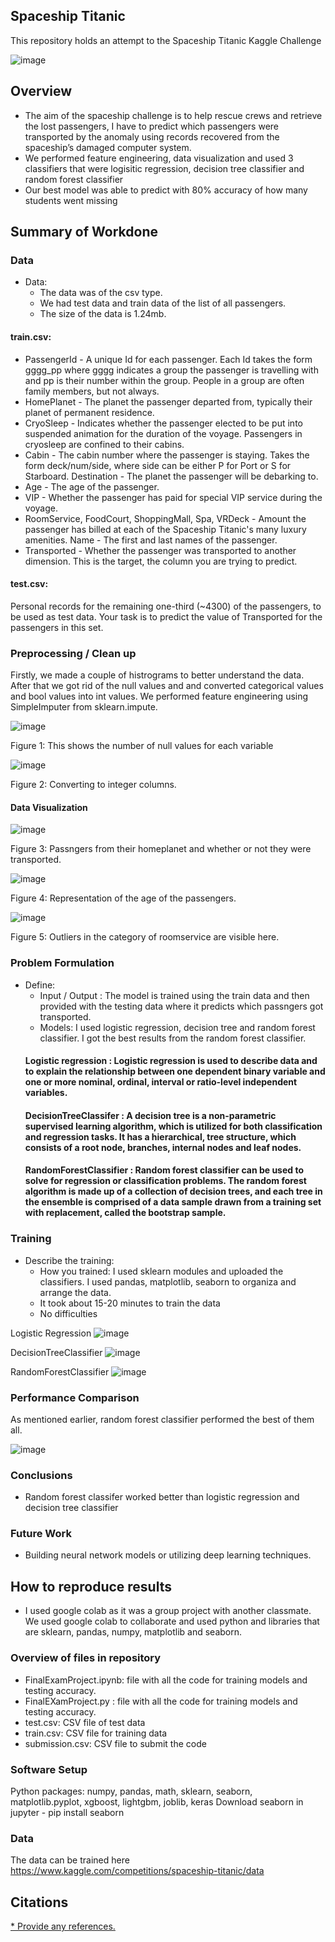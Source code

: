 ## Spaceship Titanic

 This repository holds an attempt to the Spaceship Titanic Kaggle Challenge
 
 ![image](https://user-images.githubusercontent.com/98277599/207728311-4f41b5e2-d232-4424-b236-3d137cd2be49.png)


## Overview

  * The aim of the spaceship challenge is to help rescue crews and retrieve the lost passengers, I have to predict which passengers were transported by the anomaly using records recovered from the spaceship’s damaged computer system.
  * We performed feature engineering, data visualization and used 3 classifiers that were logisitic regression, decision tree classifier and random forest classifier
  * Our best model was able to predict with 80% accuracy of how many students went missing
## Summary of Workdone

### Data

* Data:
  * The data was of the csv type.
  * We had test data and train data of the list of all passengers.
  * The size of the data is 1.24mb.
  
 #### train.csv:
 * PassengerId - A unique Id for each passenger. Each Id takes the form gggg_pp where gggg indicates a group the passenger is travelling with and pp is their number within the group. People in a group are often family members, but not always.
 * HomePlanet - The planet the passenger departed from, typically their planet of permanent residence.
 * CryoSleep - Indicates whether the passenger elected to be put into suspended animation for the duration of the voyage. Passengers in cryosleep are confined to their cabins.
 * Cabin - The cabin number where the passenger is staying. Takes the form deck/num/side, where side can be either P for Port or S for Starboard.
Destination - The planet the passenger will be debarking to.
* Age - The age of the passenger.
* VIP - Whether the passenger has paid for special VIP service during the voyage.
* RoomService, FoodCourt, ShoppingMall, Spa, VRDeck - Amount the passenger has billed at each of the Spaceship Titanic's many luxury amenities.
Name - The first and last names of the passenger.
* Transported - Whether the passenger was transported to another dimension. This is the target, the column you are trying to predict.

#### test.csv:

Personal records for the remaining one-third (~4300) of the passengers, to be used as test data. Your task is to predict the value of Transported for the passengers in this set.


### Preprocessing / Clean up

Firstly, we made a couple of histrograms to better understand the data. After that we got rid of the null values and and converted categorical values and bool values into int values. We performed feature engineering using SimpleImputer from sklearn.impute.

![image](https://user-images.githubusercontent.com/98277599/207733424-dcda6ef8-c2d7-45c9-af11-c2f0bad077c8.png)

Figure 1: This shows the number of null values for each variable

![image](https://user-images.githubusercontent.com/98277599/207733752-1f522004-f2c9-47f4-894a-32d6380532c5.png)

Figure 2: Converting to integer columns.

#### Data Visualization

![image](https://user-images.githubusercontent.com/98277599/207734027-9b234f8b-03d9-45f4-bf1a-8935a6a9a48a.png)

Figure 3: Passngers from their homeplanet and whether or not they were transported.

![image](https://user-images.githubusercontent.com/98277599/207734337-47e204e6-7b52-4eaf-a89f-d7d63bab25f7.png)

Figure 4: Representation of the age of the passengers.

![image](https://user-images.githubusercontent.com/98277599/207734393-2880c58d-debb-4ee9-af00-2a039d7c232b.png)

Figure 5: Outliers in the category of roomservice are visible here.


### Problem Formulation

* Define: 
  * Input / Output : The model is trained using the train data and then provided with the testing data where it predicts which passngers got transported.
  * Models: I used logistic regression, decision tree and random forest classifier. I got the best results from the random forest classifier. 
   #### Logistic regression : Logistic regression is used to describe data and to explain the relationship between one dependent binary variable and one or more nominal, ordinal, interval or ratio-level independent variables.
   #### DecisionTreeClassifer : A decision tree is a non-parametric supervised learning algorithm, which is utilized for both classification and regression tasks. It has a hierarchical, tree structure, which consists of a root node, branches, internal nodes and leaf nodes.
  #### RandomForestClassifier : Random forest classifier can be used to solve for regression or classification problems. The random forest algorithm is made up of a collection of decision trees, and each tree in the ensemble is comprised of a data sample drawn from a training set with replacement, called the bootstrap sample.

### Training

* Describe the training:
  * How you trained: I used sklearn modules and uploaded the classifiers. I used pandas, matplotlib, seaborn to organiza and arrange the data. 
  * It took about 15-20 minutes to train the data
  * No difficulties
  
  
Logistic Regression
![image](https://user-images.githubusercontent.com/98277599/207664951-34a8077c-5c36-499b-b7e7-44cf43a5c5ea.png)

DecisionTreeClassifier
![image](https://user-images.githubusercontent.com/98277599/207665098-9cf6d889-654c-46e0-89b4-7040e4fdf4e8.png)

RandomForestClassifier
![image](https://user-images.githubusercontent.com/98277599/207665250-61b5d3c9-c5a8-4910-954b-367e87d10c09.png)

### Performance Comparison

As mentioned earlier, random forest classifier performed the best of them all.

![image](https://user-images.githubusercontent.com/98277599/207734222-872940e0-b861-433f-9acd-d6c0f6063445.png)


### Conclusions

* Random forest classifer worked better than logistic regression and decision tree classifier
### Future Work

* Building neural network models or utilizing deep learning techniques.

## How to reproduce results

   * I used google colab as it was a group project with another classmate. We used google colab to collaborate and used python and libraries that are sklearn, pandas, numpy, matplotlib and seaborn.

### Overview of files in repository

  * FinalExamProject.ipynb: file with all the code for training models and testing accuracy.
  * FinalEXamProject.py : file with all the code for training models and testing accuracy.
  * test.csv: CSV file of test data 
  * train.csv: CSV file for training data
  * submission.csv: CSV file to submit the code


### Software Setup
Python packages: numpy, pandas, math, sklearn, seaborn, matplotlib.pyplot, xgboost, lightgbm, joblib, keras
Download seaborn in jupyter - pip install seaborn

### Data

The data can be trained here https://www.kaggle.com/competitions/spaceship-titanic/data


## Citations

[* Provide any references.](https://www.kaggle.com/code/strategos2/spaceship-titanic-classification/notebook)


